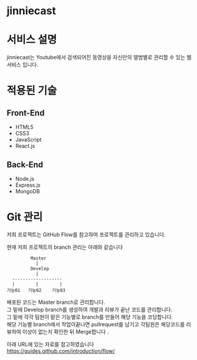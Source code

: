 # jinniecast


서비스 설명
============

jinniecast는 Youtube에서 검색되어진 동영상을 자신만의 앨범별로 관리할 수 있는 웹서비스 입니다.

적용된 기술
============

## Front-End
* HTML5
* CSS3
* JavaScript
* React.js

## Back-End
* Node.js
* Express.js
* MongoDB

Git 관리
============

저희 프로젝트는 GitHub Flow를 참고하여 프로젝트를 관리하고 있습니다.

현재 저희 프로젝트의 branch 관리는 아래와 같습니다

             Master
               |
             Develop
               |
      -------------------
      |        |        |
    기능01   기능02    기능03

배포된 코드는 Master branch로 관리합니다.<br/>
그 밑에 Develop branch를 생성하여 개발과 리뷰가 끝난 코드를 관리합니다.<br/>
그 밑에 각각 팀원이 맡은 기능별로 branch를 만들어 해당 기능을 코딩합니다.<br/>
해당 기능별 branch에서 작업이끝나면 pullrequest를 남기고 각팀원은 해당코드를 리뷰하여 이상이 없는지 확인한 뒤 Merge합니다
.

아래 URL에 있는 자료를 참고하였습니다
https://guides.github.com/introduction/flow/
